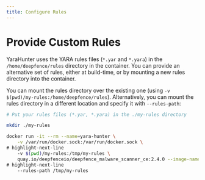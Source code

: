 ```yaml
---
title: Configure Rules
---
```



# Provide Custom Rules

YaraHunter uses the YARA rules files (`*.yar` and `*.yara`) in the `/home/deepfence/rules` directory in the container.  You can provide an alternative set of rules, either at build-time, or by mounting a new rules directory into the container.

You can mount the rules directory over the existing one (using `-v $(pwd)/my-rules:/home/deepfence/rules`). Alternatively, you can mount the rules directory in a different location and specify it with `--rules-path`:

```bash
# Put your rules files (*.yar, *.yara) in the ./my-rules directory

mkdir ./my-rules

docker run -it --rm --name=yara-hunter \
    -v /var/run/docker.sock:/var/run/docker.sock \
# highlight-next-line
    -v $(pwd)/my-rules:/tmp/my-rules \
    quay.io/deepfenceio/deepfence_malware_scanner_ce:2.4.0 --image-name node:latest \
# highlight-next-line
    --rules-path /tmp/my-rules
```


